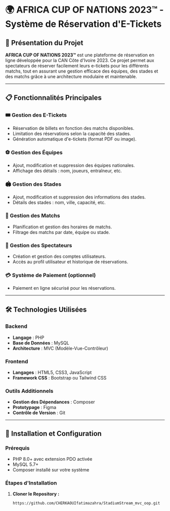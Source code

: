 # 🌍 AFRICA CUP OF NATIONS 2023™ - Système de Réservation d'E-Tickets

## 🚀 Présentation du Projet
**AFRICA CUP OF NATIONS 2023™** est une plateforme de réservation en ligne développée pour la CAN Côte d'Ivoire 2023. Ce projet permet aux spectateurs de réserver facilement leurs e-tickets pour les différents matchs, tout en assurant une gestion efficace des équipes, des stades et des matchs grâce à une architecture modulaire et maintenable.

---

## 📋 Fonctionnalités Principales

### 🎟 Gestion des E-Tickets
- Réservation de billets en fonction des matchs disponibles.
- Limitation des réservations selon la capacité des stades.
- Génération automatique d'e-tickets (format PDF ou image).

### ⚽ Gestion des Équipes
- Ajout, modification et suppression des équipes nationales.
- Affichage des détails : nom, joueurs, entraîneur, etc.

### 🏟 Gestion des Stades
- Ajout, modification et suppression des informations des stades.
- Détails des stades : nom, ville, capacité, etc.

### 📅 Gestion des Matchs
- Planification et gestion des horaires de matchs.
- Filtrage des matchs par date, équipe ou stade.

### 👥 Gestion des Spectateurs
- Création et gestion des comptes utilisateurs.
- Accès au profil utilisateur et historique de réservations.

### 💳 Système de Paiement (optionnel)
- Paiement en ligne sécurisé pour les réservations.

---

## 🛠 Technologies Utilisées

### Backend
- **Langage** : PHP
- **Base de Données** : MySQL
- **Architecture** : MVC (Modèle-Vue-Contrôleur)

### Frontend
- **Langages** : HTML5, CSS3, JavaScript
- **Framework CSS** : Bootstrap ou Tailwind CSS

### Outils Additionnels
- **Gestion des Dépendances** : Composer
- **Prototypage** : Figma
- **Contrôle de Version** : Git

---

## 🔧 Installation et Configuration

### Prérequis
- PHP 8.0+ avec extension PDO activée
- MySQL 5.7+
- Composer installé sur votre système

### Étapes d'Installation

1. **Cloner le Repository :**

   ```bash
   https://github.com/CHERKAOUIfatimazahra/StadiumStream_mvc_oop.git
